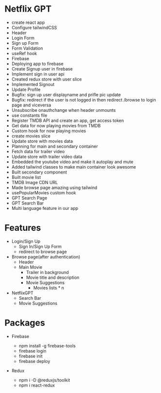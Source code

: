 # Netflix GPT 

- create react app
- Configure tailwindCSS
- Header
- Login Form
- Sign up Form
- Form Validation
- useRef hook 
- Firebase
- Deploying app to firebase
- Create Signup user in firebase
- Implement sign in user api
- Created redux store with user slice 
- Implemented Signout 
- Update Profile
- Bugfix: sign up user displayname and prifle pic update
- Bugfix: redirect if the user is not logged in then redirect /browse to login page and viceversa
- Unsubscribe onauthchange when header unmounts
- use constants file 
- Register TMDB API and create an app, get access token 
- Get data for now playing movies from TMDB
- Custom hook for now playing movies
- create movies slice
- Update store with movies data
- Planning for main and secondary container 
- Fetch data for trailer video 
- Update store with trailer video data 
- Embedded the youtube video and make it autoplay and mute
- Added tailwind classes to make main container look awesome
- Built secondary component 
- Built movie list 
- TMDB Image CDN URL 
- Made browse page amazing using tailwind 
- usePopularMovies custom hook
- GPT Search Page
- GPT Search Bar
- Multi language feature in our app
                                                                                                  



# Features 
- Login/Sign Up
    - Sign In/Sign Up Form
    - redirect to browse page
- Browse page(after authentication)
    - Header 
    - Main Movie 
        - Trailer in background
        - Movie title and description
        - Movie Suggestions 
            - Movies lists * n
- NetflixGPT
    - Search Bar
    - Movie Suggestions

# Packages 
- Firebase
    - npm install -g firebase-tools
    - firebase login
    - firebase init
    - firebase deploy

- Redux
    - npm i -D @reduxjs/toolkit
    - npm i react-redux

